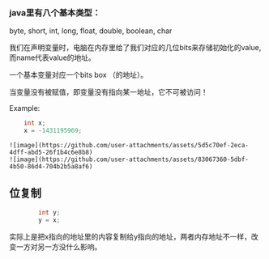 ### java里有八个基本类型：
  byte, short, int, long, float, double, boolean, char
  
  我们在声明变量时，电脑在内存里给了我们对应的几位bits来存储初始化的value, 而name代表value的地址。
  
  一个基本变量对应一个bits box （的地址）。
  
  当变量没有被赋值，即变量没有指向某一地址，它不可被访问！

Example:
```java  
    int x; 
    x = -1431195969;
```

    ![image](https://github.com/user-attachments/assets/5d5c70ef-2eca-4dff-abd5-26f1b4c6e8b8)
    ![image](https://github.com/user-attachments/assets/83067360-5dbf-4b50-86d4-704b2b5a8af6)
## 位复制

```java
        int y; 
        y = x;
```

实际上是把x指向的地址里的内容复制给y指向的地址，两者内存地址不一样，改变一方对另一方没什么影响。
